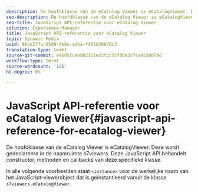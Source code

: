 ```yaml
---
description: De hoofdklasse van de eCatalog Viewer is eCatalogViewer. Deze wordt gedeclareerd in de naamruimte s7viewers. Deze JavaScript API behandelt constructor, methoden en callbacks van deze specifieke klasse.
seo-description: De hoofdklasse van de eCatalog Viewer is eCatalogViewer. Deze wordt gedeclareerd in de naamruimte s7viewers. Deze JavaScript API behandelt constructor, methoden en callbacks van deze specifieke klasse.
seo-title: JavaScript API-referentie voor eCatalog Viewer
solution: Experience Manager
title: JavaScript API-referentie voor eCatalog Viewer
topic: Dynamic Media
uuid: 96ce27fa-0509-4b8c-a4ba-f405830970c3
translation-type: tm+mt
source-git-commit: e4695cc4e882351ec3f2c55fd8a3cfca455bd79d
workflow-type: tm+mt
source-wordcount: '126'
ht-degree: 0%

---
```



# JavaScript API-referentie voor eCatalog Viewer{#javascript-api-reference-for-ecatalog-viewer}

De hoofdklasse van de eCatalog Viewer is eCatalogViewer. Deze wordt gedeclareerd in de naamruimte s7viewers. Deze JavaScript API behandelt constructor, methoden en callbacks van deze specifieke klasse.

In alle volgende voorbeelden staat `<instance>` voor de werkelijke naam van het JavaScript-viewerobject dat is geïnstantieerd vanuit de klasse `s7viewers.eCatalogViewer`.

